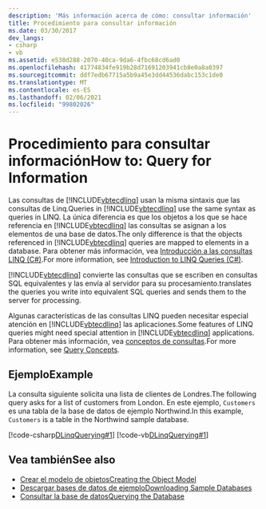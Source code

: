 ```yaml
---
description: 'Más información acerca de cómo: consultar información'
title: Procedimiento para consultar información
ms.date: 03/30/2017
dev_langs:
- csharp
- vb
ms.assetid: e538d288-2070-40ca-9da6-4fbc68cd6ad0
ms.openlocfilehash: 41774834fe919b28d71691203941cb8e0a8a0397
ms.sourcegitcommit: ddf7edb67715a5b9a45e3dd44536dabc153c1de0
ms.translationtype: MT
ms.contentlocale: es-ES
ms.lasthandoff: 02/06/2021
ms.locfileid: "99802026"
---
```

# <a name="how-to-query-for-information"></a><span data-ttu-id="837c6-103">Procedimiento para consultar información</span><span class="sxs-lookup"><span data-stu-id="837c6-103">How to: Query for Information</span></span>

<span data-ttu-id="837c6-104">Las consultas de [!INCLUDE[vbtecdlinq](../../../../../../includes/vbtecdlinq-md.md)] usan la misma sintaxis que las consultas de Linq.</span><span class="sxs-lookup"><span data-stu-id="837c6-104">Queries in [!INCLUDE[vbtecdlinq](../../../../../../includes/vbtecdlinq-md.md)] use the same syntax as queries in LINQ.</span></span> <span data-ttu-id="837c6-105">La única diferencia es que los objetos a los que se hace referencia en [!INCLUDE[vbtecdlinq](../../../../../../includes/vbtecdlinq-md.md)] las consultas se asignan a los elementos de una base de datos.</span><span class="sxs-lookup"><span data-stu-id="837c6-105">The only difference is that the objects referenced in [!INCLUDE[vbtecdlinq](../../../../../../includes/vbtecdlinq-md.md)] queries are mapped to elements in a database.</span></span> <span data-ttu-id="837c6-106">Para obtener más información, vea [Introducción a las consultas LINQ (C#)](../../../../../csharp/programming-guide/concepts/linq/introduction-to-linq-queries.md).</span><span class="sxs-lookup"><span data-stu-id="837c6-106">For more information, see [Introduction to LINQ Queries (C#)](../../../../../csharp/programming-guide/concepts/linq/introduction-to-linq-queries.md).</span></span>  
  
 [!INCLUDE[vbtecdlinq](../../../../../../includes/vbtecdlinq-md.md)] <span data-ttu-id="837c6-107">convierte las consultas que se escriben en consultas SQL equivalentes y las envía al servidor para su procesamiento.</span><span class="sxs-lookup"><span data-stu-id="837c6-107">translates the queries you write into equivalent SQL queries and sends them to the server for processing.</span></span>  
  
 <span data-ttu-id="837c6-108">Algunas características de las consultas LINQ pueden necesitar especial atención en [!INCLUDE[vbtecdlinq](../../../../../../includes/vbtecdlinq-md.md)] las aplicaciones.</span><span class="sxs-lookup"><span data-stu-id="837c6-108">Some features of LINQ queries might need special attention in [!INCLUDE[vbtecdlinq](../../../../../../includes/vbtecdlinq-md.md)] applications.</span></span> <span data-ttu-id="837c6-109">Para obtener más información, vea [conceptos de consultas](query-concepts.md).</span><span class="sxs-lookup"><span data-stu-id="837c6-109">For more information, see [Query Concepts](query-concepts.md).</span></span>  
  
## <a name="example"></a><span data-ttu-id="837c6-110">Ejemplo</span><span class="sxs-lookup"><span data-stu-id="837c6-110">Example</span></span>  

 <span data-ttu-id="837c6-111">La consulta siguiente solicita una lista de clientes de Londres.</span><span class="sxs-lookup"><span data-stu-id="837c6-111">The following query asks for a list of customers from London.</span></span> <span data-ttu-id="837c6-112">En este ejemplo, `Customers` es una tabla de la base de datos de ejemplo Northwind.</span><span class="sxs-lookup"><span data-stu-id="837c6-112">In this example, `Customers` is a table in the Northwind sample database.</span></span>  
  
 [!code-csharp[DLinqQuerying#1](../../../../../../samples/snippets/csharp/VS_Snippets_Data/DLinqQuerying/cs/Program.cs#1)]
 [!code-vb[DLinqQuerying#1](../../../../../../samples/snippets/visualbasic/VS_Snippets_Data/DLinqQuerying/vb/Module1.vb#1)]  
  
## <a name="see-also"></a><span data-ttu-id="837c6-113">Vea también</span><span class="sxs-lookup"><span data-stu-id="837c6-113">See also</span></span>

- [<span data-ttu-id="837c6-114">Crear el modelo de objetos</span><span class="sxs-lookup"><span data-stu-id="837c6-114">Creating the Object Model</span></span>](creating-the-object-model.md)
- [<span data-ttu-id="837c6-115">Descargar bases de datos de ejemplo</span><span class="sxs-lookup"><span data-stu-id="837c6-115">Downloading Sample Databases</span></span>](downloading-sample-databases.md)
- [<span data-ttu-id="837c6-116">Consultar la base de datos</span><span class="sxs-lookup"><span data-stu-id="837c6-116">Querying the Database</span></span>](querying-the-database.md)
